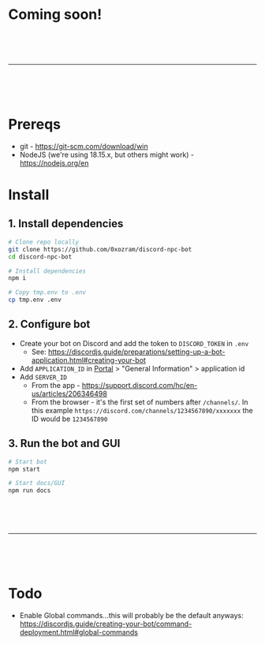 # Coming soon!

<br>
<br>
<br>
<hr>
<br>
<br>
<br>

# Prereqs
- git - https://git-scm.com/download/win
- NodeJS (we're using 18.15.x, but others might work) - https://nodejs.org/en

# Install

## 1. Install dependencies
```bash
# Clone repo locally
git clone https://github.com/0xozram/discord-npc-bot
cd discord-npc-bot

# Install dependencies
npm i

# Copy tmp.env to .env
cp tmp.env .env
```

## 2. Configure bot
- Create your bot on Discord and add the token to `DISCORD_TOKEN` in `.env`
  - See: https://discordjs.guide/preparations/setting-up-a-bot-application.html#creating-your-bot
- Add `APPLICATION_ID` in [Portal](https://discord.com/developers/applications) > "General Information" > application id
- Add `SERVER_ID`
  - From the app - https://support.discord.com/hc/en-us/articles/206346498
  - From the browser - it's the first set of numbers after `/channels/`. In this example `https://discord.com/channels/1234567890/xxxxxxx` the ID would be `1234567890`


## 3. Run the bot and GUI
```bash
# Start bot
npm start

# Start docs/GUI
npm run docs
```

<br>
<br>
<br>
<hr>
<br>
<br>
<br>

# Todo
- Enable Global commands...this will probably be the default anyways: https://discordjs.guide/creating-your-bot/command-deployment.html#global-commands
